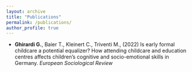 ```yaml
---
layout: archive
title: "Publications"
permalink: /publications/
author_profile: true
---
```



- **Ghirardi G.**, Baier T., Kleinert C., Triventi M., (2022) Is early formal childcare a potential equalizer?
How attending childcare and education centres affects children’s cognitive and socio-emotional skills in Germany. _European Sociological Review_



